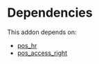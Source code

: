 # Dependencies

This addon depends on:

- [pos_hr](https://github.com/bringout/oca-ocb-pos/tree/8e3c420e50146ad6887d3e14c2929a735e316fc1/odoo-bringout-oca-ocb-pos_hr)
- [pos_access_right](https://github.com/bringout/oca-technical)
